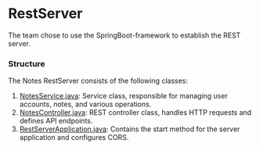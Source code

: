 
# RestServer 

The team chose to use the SpringBoot-framework to establish the REST server.

### Structure 

The Notes RestServer consists of the following classes:

1. [NotesService.java](src/main/java/rest/NotesService.java): Service class, responsible for managing user accounts, notes, and various operations.
2. [NotesController.java](src/main/java/rest/NotesController.java): REST controller class, handles HTTP requests and defines API endpoints. 
3. [RestServerApplication.java](src/main/java/rest/RestServerApplication.java): Contains the start method for the server application and configures CORS.

